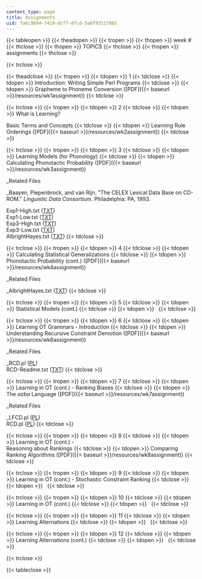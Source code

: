 ```yaml
---
content_type: page
title: Assignments
uid: 7a6c9b94-7419-dcf7-8fcd-5a6f93517865
---
```


{{< tableopen >}}
{{< theadopen >}}
{{< tropen >}}
{{< thopen >}}
week #
{{< thclose >}}
{{< thopen >}}
TOPICS
{{< thclose >}}
{{< thopen >}}
assignments
{{< thclose >}}

{{< trclose >}}

{{< theadclose >}}
{{< tropen >}}
{{< tdopen >}}
1
{{< tdclose >}}
{{< tdopen >}}
Introduction: Writing Simple Perl Programs
{{< tdclose >}}
{{< tdopen >}}
Grapheme to Phoneme Conversion ([PDF]({{< baseurl >}}/resources/wk1assignment))
{{< tdclose >}}

{{< trclose >}}
{{< tropen >}}
{{< tdopen >}}
2
{{< tdclose >}}
{{< tdopen >}}
What is Learning?  
  
Basic Terms and Concepts
{{< tdclose >}}
{{< tdopen >}}
Learning Rule Orderings ([PDF]({{< baseurl >}}/resources/wk2assignment))
{{< tdclose >}}

{{< trclose >}}
{{< tropen >}}
{{< tdopen >}}
3
{{< tdclose >}}
{{< tdopen >}}
Learning Models (for Phonology)
{{< tdclose >}}
{{< tdopen >}}
Calculating Phonotactic Probability ([PDF]({{< baseurl >}}/resources/wk3assignment))  
  
_Related Files  
  
_Baayen, Piepenbrock, and van Rijn. "The CELEX Lexical Data Base on CD-ROM." _Linguistic Data Consortium._ Philadelphia: PA, 1993.  
  
Exp1-High.txt ([TXT](/courses/linguistics-and-philosophy/24-964-topics-in-phonology-fall-2004/assignments/Exp1High.txt))  
Exp1-Low.txt ([TXT](/courses/linguistics-and-philosophy/24-964-topics-in-phonology-fall-2004/assignments/Exp1Low.txt))  
Exp3-High.txt ([TXT](/courses/linguistics-and-philosophy/24-964-topics-in-phonology-fall-2004/assignments/Exp3High.txt))  
Exp3-Low.txt ([TXT](/courses/linguistics-and-philosophy/24-964-topics-in-phonology-fall-2004/assignments/Exp3Low.txt))  
AlbrightHayes.txt ([TXT](/courses/linguistics-and-philosophy/24-964-topics-in-phonology-fall-2004/study-materials/AlbrightHayes.txt))
{{< tdclose >}}

{{< trclose >}}
{{< tropen >}}
{{< tdopen >}}
4
{{< tdclose >}}
{{< tdopen >}}
Calculating Statistical Generalizations
{{< tdclose >}}
{{< tdopen >}}
Phonotactic Probability (cont.) ([PDF]({{< baseurl >}}/resources/wk4assignment))  
  
_Related Files  
  
_AlbrightHayes.txt ([TXT](/courses/linguistics-and-philosophy/24-964-topics-in-phonology-fall-2004/study-materials/AlbrightHayes.txt))
{{< tdclose >}}

{{< trclose >}}
{{< tropen >}}
{{< tdopen >}}
5
{{< tdclose >}}
{{< tdopen >}}
Statistical Models (cont.)
{{< tdclose >}}
{{< tdopen >}}
 
{{< tdclose >}}

{{< trclose >}}
{{< tropen >}}
{{< tdopen >}}
6
{{< tdclose >}}
{{< tdopen >}}
Learning OT Grammars - Introduction
{{< tdclose >}}
{{< tdopen >}}
Understanding Recursive Constraint Demotion ([PDF]({{< baseurl >}}/resources/wk6assignment))  
  
_Related Files  
  
_RCD.pl ([PL](/courses/linguistics-and-philosophy/24-964-topics-in-phonology-fall-2004/study-materials/RCD.pl))  
RCD-Readme.txt ([TXT](/courses/linguistics-and-philosophy/24-964-topics-in-phonology-fall-2004/study-materials/RCDReadme.txt))
{{< tdclose >}}

{{< trclose >}}
{{< tropen >}}
{{< tdopen >}}
7
{{< tdclose >}}
{{< tdopen >}}
Learning in OT (cont.) - Ranking Biases
{{< tdclose >}}
{{< tdopen >}}
The _azba_ Language ([PDF]({{< baseurl >}}/resources/wk7assignment))  
  
_Related Files  
  
_LFCD.pl ([PL](/courses/linguistics-and-philosophy/24-964-topics-in-phonology-fall-2004/study-materials/LFCD.pl))  
RCD.pl ([PL](/courses/linguistics-and-philosophy/24-964-topics-in-phonology-fall-2004/study-materials/RCD.pl))
{{< tdclose >}}

{{< trclose >}}
{{< tropen >}}
{{< tdopen >}}
8
{{< tdclose >}}
{{< tdopen >}}
Learning in OT (cont.) -  
Reasoning about Rankings
{{< tdclose >}}
{{< tdopen >}}
Comparing Ranking Algorithms ([PDF]({{< baseurl >}}/resources/wk8assignment))
{{< tdclose >}}

{{< trclose >}}
{{< tropen >}}
{{< tdopen >}}
9
{{< tdclose >}}
{{< tdopen >}}
Learning in OT (cont.) - Stochastic Constraint Ranking
{{< tdclose >}}
{{< tdopen >}}
 
{{< tdclose >}}

{{< trclose >}}
{{< tropen >}}
{{< tdopen >}}
10
{{< tdclose >}}
{{< tdopen >}}
Learning in OT (cont.)
{{< tdclose >}}
{{< tdopen >}}
 
{{< tdclose >}}

{{< trclose >}}
{{< tropen >}}
{{< tdopen >}}
11
{{< tdclose >}}
{{< tdopen >}}
Learning Alternations
{{< tdclose >}}
{{< tdopen >}}
 
{{< tdclose >}}

{{< trclose >}}
{{< tropen >}}
{{< tdopen >}}
12
{{< tdclose >}}
{{< tdopen >}}
Learning Alternations (cont.)
{{< tdclose >}}
{{< tdopen >}}
 
{{< tdclose >}}

{{< trclose >}}

{{< tableclose >}}